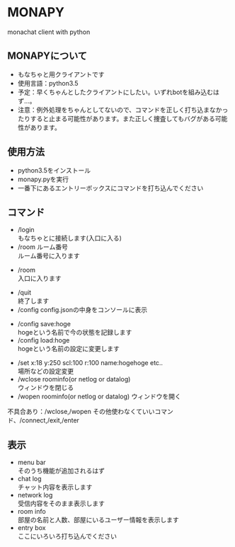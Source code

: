 # MONAPY
monachat client with python
## MONAPYについて
+ もなちゃと用クライアントです
+ 使用言語：python3.5
+ 予定：早くちゃんとしたクライアントにしたい。いずれbotを組み込むはず…。
+ 注意：例外処理をちゃんとしてないので、コマンドを正しく打ち込まなかったりすると止まる可能性があります。また正しく捜査してもバグがある可能性があります。

## 使用方法
+ python3.5をインストール
+ monapy.pyを実行
+ 一番下にあるエントリーボックスにコマンドを打ち込んでください

## コマンド
+ /login  
 もなちゃとに接続します(入口に入る)
+ /room ルーム番号  
 ルーム番号に入ります
 * /room  
  入口に入ります  
+ /quit  
 終了します  
+ /config
 config.jsonの中身をコンソールに表示
 * /config save:hoge  
  hogeという名前で今の状態を記録します  
 * /config load:hoge  
  hogeという名前の設定に変更します
+ /set x:18 y:250 scl:100 r:100 name:hogehoge etc..  
 場所などの設定変更
+ /wclose roominfo(or netlog or datalog)  
 ウィンドウを閉じる
+ /wopen roominfo(or netlog or datalog)
 ウィンドウを開く

不具合あり：/wclose,/wopen
その他使わなくていいコマンド、/connect,/exit,/enter

## 表示
+ menu bar  
 そのうち機能が追加されるはず
+ chat log  
 チャット内容を表示します  
+ network log  
 受信内容をそのまま表示します  
+ room info  
 部屋の名前と人数、部屋にいるユーザー情報を表示します  
+ entry box  
 ここにいろいろ打ち込んでください  
